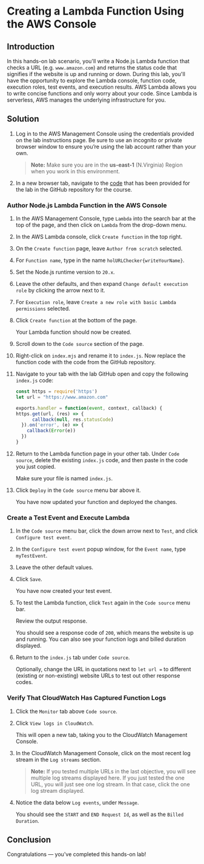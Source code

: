 # Creating a Lambda Function Using the AWS Console

## Introduction

In this hands-on lab scenario, you'll write a Node.js Lambda function that checks a URL (e.g. `www.amazon.com`) and returns the status code that signifies if the website is up and running or down. During this lab, you'll have the opportunity to explore the Lambda console, function code, execution roles, test events, and execution results. AWS Lambda allows you to write concise functions and only worry about your code. Since Lambda is serverless, AWS manages the underlying infrastructure for you.

## Solution

1. Log in to the AWS Management Console using the credentials provided on the lab instructions page. Be sure to use an incognito or private browser window to ensure you’re using the lab account rather than your own.

    > **Note:** Make sure you are in the **us-east-1** (N.Virginia) Region when you work in this environment.

2. In a new browser tab, navigate to the [code](https://github.com/ACloudGuru-Resources/course-aws-certified-developer-associate/blob/main/creating-a-lambda-function-using-the-aws-console/index.js) that has been provided for the lab in the GitHub repository for the course.

### Author Node.js Lambda Function in the AWS Console

1. In the AWS Management Console, type `Lambda` into the search bar at the top of the page, and then click on `Lambda` from the drop-down menu.

2. In the AWS Lambda console, click `Create function` in the top right.

3. On the `Create function` page, leave `Author from scratch` selected.

4. For `Function name`, type in the name `holURLChecker{writeYourName}`.

5. Set the Node.js runtime version to `20.x`.

6. Leave the other defaults, and then expand `Change default execution role` by clicking the arrow next to it.

7. For `Execution role`, leave `Create a new role with basic Lambda permissions` selected.

8. Click `Create function` at the bottom of the page.

    Your Lambda function should now be created.

9. Scroll down to the `Code source` section of the page.

10. Right-click on `index.mjs` and rename it to `index.js`. Now replace the function code with the code from the GitHub repository.

11. Navigate to your tab with the lab GitHub open and copy the following `index.js` code:

    ```javascript
    const https = require('https')
    let url = "https://www.amazon.com"

    exports.handler = function(event, context, callback) {
    https.get(url, (res) => {
          callback(null, res.statusCode) 	
      }).on('error', (e) => {
        callback(Error(e))
      })
    }
    ```

12. Return to the Lambda function page in your other tab. Under `Code source`, delete the existing `index.js` code, and then paste in the code you just copied.

    Make sure your file is named `index.js`.

13. Click `Deploy` in the `Code source` menu bar above it.

    You have now updated your function and deployed the changes.

### Create a Test Event and Execute Lambda

1. In the `Code source` menu bar, click the down arrow next to `Test`, and click `Configure test event`.

2. In the `Configure test event` popup window, for the `Event name`, type `myTestEvent`.

3. Leave the other default values.

4. Click `Save`.

    You have now created your test event.

5. To test the Lambda function, click `Test` again in the `Code source` menu bar.

    Review the output response.

    You should see a response code of `200`, which means the website is up and running. You can also see your function logs and billed duration displayed.

6. Return to the `index.js` tab under `Code source`.

    Optionally, change the URL in quotations next to `let url =` to different (existing or non-existing) website URLs to test out other response codes.

### Verify That CloudWatch Has Captured Function Logs

1. Click the `Monitor` tab above `Code source`.

2. Click `View logs in CloudWatch`.

    This will open a new tab, taking you to the CloudWatch Management Console.

3. In the CloudWatch Management Console, click on the most recent log stream in the `Log streams` section.

    > **Note:** If you tested multiple URLs in the last objective, you will see multiple log streams displayed here. If you just tested the one URL, you will just see one log stream. In that case, click the one log stream displayed.

4. Notice the data below `Log events`, under `Message`.

    You should see the `START` and `END Request Id`, as well as the `Billed Duration`.

## Conclusion

Congratulations — you've completed this hands-on lab!